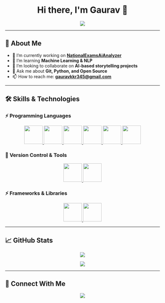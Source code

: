 <h1 align="center">Hi there, I'm Gaurav 👋</h1>

<p align="center">
  <img src="https://readme-typing-svg.herokuapp.com?color=F75C7E&center=true&vCenter=true&width=500&lines=AI+%7C+ML+Enthusiast;Open+Source+Contributor;Passionate+about+Storytelling+AI" />
</p>

---

## 🚀 About Me  
- 🔭 I’m currently working on **[NationalExamsAiAnalyzer](https://github.com/AlphaGaurav13/NationalExamsAiAnalyzer.git)**  
- 🌱 I’m learning **Machine Learning & NLP**  
- 👯 I’m looking to collaborate on **AI-based storytelling projects**  
- 💬 Ask me about **Git, Python, and Open Source**  
- 📫 How to reach me: **gauravkkr345@gmail.com**  

---

## 🛠️ Skills & Technologies  

### ⚡ **Programming Languages**
<p align="center">
  <a href="https://www.python.org/" target="_blank">
    <img src="https://cdn.jsdelivr.net/gh/devicons/devicon/icons/python/python-original.svg" width="60" height="60" />
  </a>
  <a href="https://isocpp.org/" target="_blank">
    <img src="https://cdn.jsdelivr.net/gh/devicons/devicon/icons/cplusplus/cplusplus-original.svg" width="60" height="60" />
  </a>
  <a href="https://www.java.com/" target="_blank">
    <img src="https://cdn.jsdelivr.net/gh/devicons/devicon/icons/java/java-original.svg" width="60" height="60" />
  </a>
  <a href="https://www.cprogramming.com/" target="_blank">
    <img src="https://cdn.jsdelivr.net/gh/devicons/devicon/icons/c/c-original.svg" width="60" height="60" />
  </a>
  <a href="https://www.php.net/" target="_blank">
    <img src="https://cdn.jsdelivr.net/gh/devicons/devicon/icons/php/php-original.svg" width="60" height="60" />
  </a>
  <a href="https://developer.mozilla.org/en-US/docs/Web/JavaScript" target="_blank">
    <img src="https://cdn.jsdelivr.net/gh/devicons/devicon/icons/javascript/javascript-original.svg" width="60" height="60" />
  </a>
</p>

### 📂 **Version Control & Tools**
<p align="center">
  <a href="https://git-scm.com/" target="_blank">
    <img src="https://cdn.jsdelivr.net/gh/devicons/devicon/icons/git/git-original.svg" width="60" height="60" />
  </a>
  <a href="https://github.com/" target="_blank">
    <img src="https://cdn.jsdelivr.net/gh/devicons/devicon/icons/github/github-original.svg" width="60" height="60" />
  </a>
</p>

### ⚡ **Frameworks & Libraries**
<p align="center">
  <a href="https://www.tensorflow.org/" target="_blank">
    <img src="https://cdn.jsdelivr.net/gh/devicons/devicon/icons/tensorflow/tensorflow-original.svg" width="60" height="60" />
  </a>
  <a href="https://pytorch.org/" target="_blank">
    <img src="https://cdn.jsdelivr.net/gh/devicons/devicon/icons/pytorch/pytorch-original.svg" width="60" height="60" />
  </a>
</p>

---

## 📈 GitHub Stats
<p align="center">
  <img src="https://github-readme-stats.vercel.app/api?username=AlphaGaurav13&show_icons=true&theme=radical" />
</p>

<p align="center">
  <img src="https://github-readme-streak-stats.herokuapp.com/?user=AlphaGaurav13&theme=radical" />
</p>

---

## 🎯 Connect With Me  
<p align="center">
  <a href="mailto:gauravkkr345@gmail.com">
    <img src="https://img.shields.io/badge/Gmail-D14836?style=for-the-badge&logo=gmail&logoColor=white" />
  </a>
</p>
